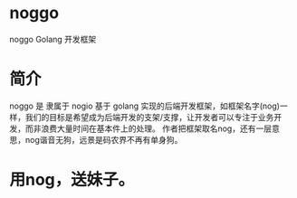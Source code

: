 # noggo
noggo Golang 开发框架

# 简介
noggo 是 隶属于 nogio 基于 golang 实现的后端开发框架，如框架名字(nog)一样，我们的目标是希望成为后端开发的支架/支撑，让开发者可以专注于业务开发，而非浪费大量时间在基本件上的处理。
作者把框架取名nog，还有一层意思，nog谐音无狗，远景是码农界不再有单身狗。 

# 用nog，送妹子。

